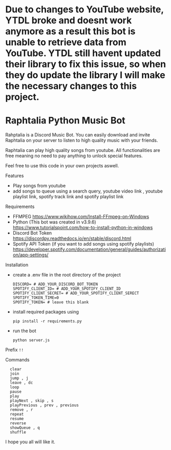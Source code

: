 # Due to changes to YouTube website, YTDL broke and doesnt work anymore as a result this bot is unable to retrieve data from YouTube. YTDL still havent updated their library to fix this issue, so when they do update the library I will make the necessary changes to this project.

# Raphtalia Python Music Bot 
Rahptalia is a Discord Music Bot. You can easily download and invite Raphtalia on your server to listen to high quality music with your friends.

Raphtalia can play high quality songs from youtube.
All functionalities are free meaning no need to pay anything to unlock special features.

Feel free to use this code in your own projects aswell. 


Features
- Play songs from youtube
- add songs to queue using a search query, youtube video link , youtube playlist link, spotify track link and spotify playlist link

Requirements 
- FFMPEG https://www.wikihow.com/Install-FFmpeg-on-Windows 
- Python (This bot was created in v3.9.6) https://www.tutorialspoint.com/how-to-install-python-in-windows
- Discord Bot Token https://discordpy.readthedocs.io/en/stable/discord.html
- Spotify API Token (if you want to add songs using spotify playlists) https://developer.spotify.com/documentation/general/guides/authorization/app-settings/


Installation 
- create a .env file in the root directory of the project 

    ```
    DISCORD= # ADD_YOUR_DISCORD_BOT_TOKEN
    SPOTIFY_CLIENT_ID= # ADD_YOUR_SPOTIFY_CLIENT_ID
    SPOTIFY_CLIENT_SECRET= # ADD_YOUR_SPOTIFY_CLIENT_SERECT 
    SPOTIFY_TOKEN_TIME=0
    SPOTIFY_TOKEN= # leave this blank
    ```
 - install required packages using 
    ```
    pip install -r requirements.py
    ```
- run the bot
  ```
  python server.js
  ```
  
Prefix  ``` !! ```

Commands 
```
  clear        
  join      
  jump , j         
  leave , dc     
  loop        
  pause        
  play       
  playNext , skip , s
  playPrevious , prev , previous
  remove , r
  repeat   
  resume       
  reverse      
  showQueue , q
  shuffle
```

I hope you all will like it.
